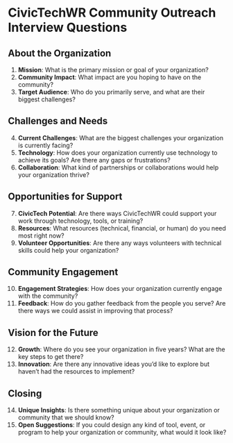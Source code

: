 # CivicTechWR Community Outreach Interview Questions

## About the Organization
1. **Mission**: What is the primary mission or goal of your organization?
2. **Community Impact**: What impact are you hoping to have on the community?
3. **Target Audience**: Who do you primarily serve, and what are their biggest challenges?

## Challenges and Needs
4. **Current Challenges**: What are the biggest challenges your organization is currently facing?
5. **Technology**: How does your organization currently use technology to achieve its goals? Are there any gaps or frustrations?
6. **Collaboration**: What kind of partnerships or collaborations would help your organization thrive?

## Opportunities for Support
7. **CivicTech Potential**: Are there ways CivicTechWR could support your work through technology, tools, or training?
8. **Resources**: What resources (technical, financial, or human) do you need most right now?
9. **Volunteer Opportunities**: Are there any ways volunteers with technical skills could help your organization?

## Community Engagement
10. **Engagement Strategies**: How does your organization currently engage with the community?
11. **Feedback**: How do you gather feedback from the people you serve? Are there ways we could assist in improving that process?

## Vision for the Future
12. **Growth**: Where do you see your organization in five years? What are the key steps to get there?
13. **Innovation**: Are there any innovative ideas you’d like to explore but haven’t had the resources to implement?

## Closing
14. **Unique Insights**: Is there something unique about your organization or community that we should know?
15. **Open Suggestions**: If you could design any kind of tool, event, or program to help your organization or community, what would it look like?